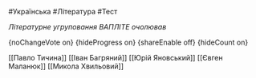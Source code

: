 #Українська #Література #Тест

*Літературне угруповання ВАПЛІТЕ очолював*

{noChangeVote on}
{hideProgress on}
{shareEnable off}
{hideCount on}

[[Павло Тичина]]
[[Іван Багряний]]
[[Юрій Яновський]]
[[Євген Маланюк]]
[[Микола Хвильовий]]
